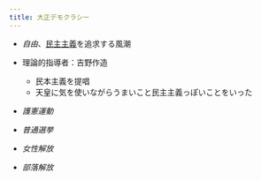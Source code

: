 ```yaml
---
title: 大正デモクラシー
---
```


* *自由*、[民主主義](%E6%B0%91%E4%B8%BB%E4%B8%BB%E7%BE%A9.md)を追求する風潮

* 理論的指導者：吉野作造
  
  * 民本主義を提唱
  * 天皇に気を使いながらうまいこと民主主義っぽいことをいった
* *護憲運動*

* *普通選挙*

* *女性解放*

* *部落解放*
